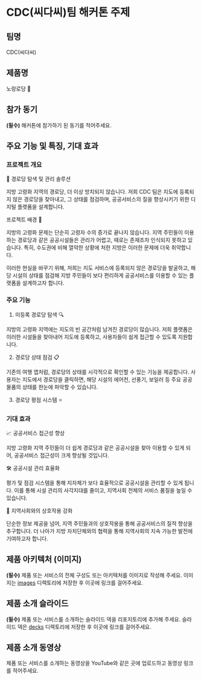 # CDC(씨다씨)팀 해커톤 주제

## 팀명

CDC(씨다씨)

## 제품명

노랑로당 🌻

## 참가 동기

**(필수)** 해커톤에 참가하기 된 동기를 적어주세요.

## 주요 기능 및 특징, 기대 효과

### 프로젝트 개요

🚀 경로당 탐색 및 관리 솔루션

지방 고령화 지역의 경로당, 더 이상 방치되지 않습니다. 저희 CDC 팀은 지도에 등록되지 않은 경로당을 찾아내고, 그 상태를 점검하며, 공공서비스의 질을 향상시키기 위한 디지털 플랫폼을 설계합니다.

프로젝트 배경 📖

지방의 고령화 문제는 단순히 고령자 수의 증가로 끝나지 않습니다. 지역 주민들이 이용하는 경로당과 같은 공공시설들은 관리가 어렵고, 때로는 존재조차 인식되지 못하고 있습니다. 특히, 수도권에 비해 열악한 상황에 처한 지방은 이러한 문제에 더욱 취약합니다.

이러한 현실을 바꾸기 위해, 저희는 지도 서비스에 등록되지 않은 경로당을 발굴하고, 해당 시설의 상태를 점검해 지방 주민들이 보다 편리하게 공공서비스를 이용할 수 있는 플랫폼을 설계하고자 합니다.

### 주요 기능

1. 미등록 경로당 탐색 🔍

지방의 고령화 지역에는 지도의 빈 공간처럼 남겨진 경로당이 많습니다. 저희 플랫폼은 이러한 시설들을 찾아내어 지도에 등록하고, 사용자들이 쉽게 접근할 수 있도록 지원합니다.

2. 경로당 상태 점검 📋

기존의 여행 앱처럼, 경로당의 상태를 시각적으로 확인할 수 있는 기능을 제공합니다. 사용자는 지도에서 경로당을 클릭하면, 해당 시설의 에어컨, 선풍기, 보일러 등 주요 공공물품의 상태를 한눈에 파악할 수 있습니다.

3. 경로당 평점 시스템 ⭐

### 기대 효과

📈 공공서비스 접근성 향상

지방 고령화 지역 주민들이 더 쉽게 경로당과 같은 공공시설을 찾아 이용할 수 있게 되어, 공공서비스 접근성이 크게 향상될 것입니다.

🛠 공공시설 관리 효율화

평가 및 점검 시스템을 통해 지자체가 보다 효율적으로 공공시설을 관리할 수 있게 됩니다. 이를 통해 시설 관리의 사각지대를 줄이고, 지역사회 전체의 서비스 품질을 높일 수 있습니다.

🤝 지역사회와의 상호작용 강화

단순한 정보 제공을 넘어, 지역 주민들과의 상호작용을 통해 공공서비스의 질적 향상을 추구합니다. 더 나아가 지방 자치단체와의 협력을 통해 지역사회의 지속 가능한 발전에 기여하고자 합니다.

## 제품 아키텍처 (이미지)


**(필수)** 제품 또는 서비스의 전체 구성도 또는 아키텍처를 이미지로 작성해 주세요. 이미지는 [images](./images) 디렉토리에 저장한 후 이곳에 링크를 걸어주세요.

## 제품 소개 슬라이드

**(필수)** 제품 또는 서비스를 소개하는 슬라이드 덱을 리포지토리에 추가해 주세요. 슬라이드 덱은 [decks](./decks) 디렉토리에 저장한 후 이곳에 링크를 걸어주세요.

## 제품 소개 동영상

제품 또는 서비스를 소개하는 동영상을 YouTube와 같은 곳에 업로드하고 동영상 링크를 적어주세요.
